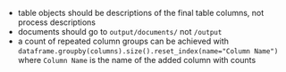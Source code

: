 - table objects should be descriptions of the final table columns, not process descriptions
- documents should go to `output/documents/` not `/output`
- a count of repeated column groups can be achieved with `dataframe.groupby(columns).size().reset_index(name="Column Name")` where `Column Name` is the name of the added column with counts